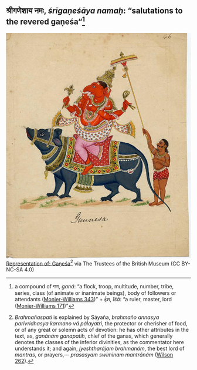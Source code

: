 ## श्रीगणेशाय नमः, _śrīgaṇeśāya namaḥ_: “salutations to the revered gaṇeśa“[^1]

![img](423343001.jpg)<br>
[Representation of: Gaṇeśa](https://www.britishmuseum.org/collection/object/A_2007-3005-46)[^2] via The Trustees of the British Museum (CC BY-NC-SA 4.0)

[^1]: a compound of गण, _ganá_: “a flock, troop, multitude, number, tribe, series, class (of animate or inanimate beings), body of followers or attendants ([Monier-Williams 343](https://www.sanskrit-lexicon.uni-koeln.de/scans/csl-apidev/servepdf.php?dict=MW&page=343))” +‎ ईश, _īśá_: “a ruler, master, lord ([Monier-Williams 171](https://www.sanskrit-lexicon.uni-koeln.de/scans/csl-apidev/servepdf.php?dict=MW&page=171))”
[^2]: _Brahmañaspati_ is explained by Sáyaña, _brahmaño annasya parivridhasya karmano vá pálayatri_, the protector or cherisher of food, or of any great or solemn acts of devotion: he has other attributes in the text, as, _ganánám ganapatih_, chief of the ganas, which generally denotes the classes of the inferior divinities, as the commentator here understands it; and again, _jyeshtharájam brahmanám_, the best lord of _mantras_, or prayers,— _prasasyam swiminam mantránám_ ([Wilson 262](https://archive.org/details/rigvedasanhitc02wils/page/262/mode/2up)).

